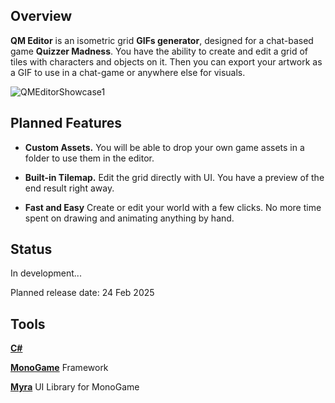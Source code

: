 ## Overview
**QM Editor** is an isometric grid **GIFs generator**, designed for a chat-based game **Quizzer Madness**.
You have the ability to create and edit a grid of tiles with characters and objects on it.
Then you can export your artwork as a GIF to use in a chat-game or anywhere else for visuals.

![QMEditorShowcase1](https://github.com/user-attachments/assets/a70570e4-a4ef-4e4e-9c2d-45a857d65785)

## Planned Features
* **Custom Assets.** You will be able to drop your own game assets in a folder to use them in the editor.

* **Built-in Tilemap.** Edit the grid directly with UI. You have a preview of the end result right away.
* **Fast and Easy** Create or edit your world with a few clicks. No more time spent on drawing and animating anything by hand.

## Status
In development...

Planned release date: 24 Feb 2025

## Tools
**[C#](https://dotnet.microsoft.com/)**

**[MonoGame](https://monogame.net/)** Framework

**[Myra](https://github.com/rds1983/Myra)** UI Library for MonoGame
